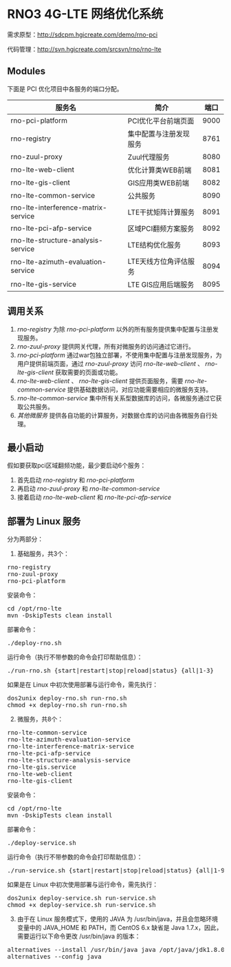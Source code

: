 # RNO3 4G-LTE 网络优化系统

需求原型：http://sdcpm.hgicreate.com/demo/rno-pci

代码管理：http://svn.hgicreate.com/srcsvn/rno/rno-lte

## Modules
下面是 PCI 优化项目中各服务的端口分配。

|服务名|简介|端口|
|-----|----|----|
|rno-pci-platform|PCI优化平台前端页面|9000|
|rno-registry|集中配置与注册发现服务|8761|
|rno-zuul-proxy|Zuul代理服务|8080|
|rno-lte-web-client|优化计算类WEB前端|8081|
|rno-lte-gis-client|GIS应用类WEB前端|8082|
|rno-lte-common-service|公共服务|8090|
|rno-lte-interference-matrix-service|LTE干扰矩阵计算服务|8091|
|rno-lte-pci-afp-service|区域PCI翻频方案服务|8092|
|rno-lte-structure-analysis-service|LTE结构优化服务|8093|
|rno-lte-azimuth-evaluation-service|LTE天线方位角评估服务|8094|
|rno-lte-gis-service|LTE GIS应用后端服务|8095|

## 调用关系
1. *rno-registry* 为除 *rno-pci-platform* 以外的所有服务提供集中配置与注册发现服务。  
2. *rno-zuul-proxy* 提供网关代理，所有对微服务的访问通过它进行。  
3. *rno-pci-platform* 通过war包独立部署，不使用集中配置与注册发现服务，为用户提供前端页面，通过 *rno-zuul-proxy* 访问 *rno-lte-web-client* 、 *rno-lte-gis-client* 获取需要的页面或功能。  
4. *rno-lte-web-client* 、 *rno-lte-gis-client* 提供页面服务，需要 *rno-lte-common-service* 提供基础数据访问，对应功能需要相应的微服务支持。  
5. *rno-lte-common-service* 集中所有关系型数据库的访问，各微服务通过它获取公共服务。  
6. *其他微服务* 提供各自功能的计算服务，对数据仓库的访问由各微服务自行处理。  

## 最小启动
假如要获取pci区域翻频功能，最少要启动6个服务：  
1. 首先启动 *rno-registry* 和 *rno-pci-platform*
2. 再启动 *rno-zuul-proxy* 和 *rno-lte-common-service*
3. 接着启动 *rno-lte-web-client* 和 *rno-lte-pci-afp-service*

## 部署为 Linux 服务
分为两部分：
1. 基础服务，共3个：
<pre>
rno-registry
rno-zuul-proxy
rno-pci-platform
</pre>
安装命令：
<pre>
cd /opt/rno-lte
mvn -DskipTests clean install
</pre>
部署命令：
<pre>./deploy-rno.sh</pre>
运行命令（执行不带参数的命令会打印帮助信息）：
<pre>./run-rno.sh {start|restart|stop|reload|status} {all|1-3}</pre>
如果是在 Linux 中初次使用部署与运行命令，需先执行：
<pre>
dos2unix deploy-rno.sh run-rno.sh
chmod +x deploy-rno.sh run-rno.sh
</pre>

2. 微服务，共8个：
<pre>
rno-lte-common-service
rno-lte-azimuth-evaluation-service
rno-lte-interference-matrix-service
rno-lte-pci-afp-service
rno-lte-structure-analysis-service
rno-lte-gis.service
rno-lte-web-client
rno-lte-gis-client
</pre>
安装命令：
<pre>
cd /opt/rno-lte
mvn -DskipTests clean install
</pre>
部署命令：
<pre>./deploy-service.sh</pre>
运行命令（执行不带参数的命令会打印帮助信息）：
<pre>./run-service.sh {start|restart|stop|reload|status} {all|1-9}</pre>
如果是在 Linux 中初次使用部署与运行命令，需先执行：
<pre>
dos2unix deploy-service.sh run-service.sh
chmod +x deploy-service.sh run-service.sh
</pre>

3. 由于在 Linux 服务模式下，使用的 JAVA 为 /usr/bin/java，并且会忽略环境变量中的 JAVA_HOME 和 PATH，而 CentOS 6.x 缺省是 Java 1.7.x，因此，需要运行以下命令更改 /usr/bin/java 的版本：
<pre>
alternatives --install /usr/bin/java java /opt/java/jdk1.8.0_121/bin/java 1
alternatives --config java
</pre>
